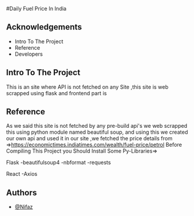 
#Daily Fuel Price In India



## Acknowledgements

 - Intro To The Project
 - Reference
 - Developers


## Intro To The Project

This is an site where API is not fetched on any Site ,this site is web scrapped using flask and frontend part is

## Reference
  As we said this site is not fetched by any pre-build api's 
  we web scrapped this using python module named beautiful soup,
  and using this we created our own api and used it in our site
  ,we fetched the price details from 
  =>https://economictimes.indiatimes.com/wealth/fuel-price/petrol
  Before Compiling This Project you Should Install Some 
  Py-Libraries=>
   
   Flask
    -beautifulsoup4 
    -nbformat
    -requests
    
   React
    -Axios
   
  

## Authors
 
- [@Nifaz](https://www.github.com/nifazzz10)


